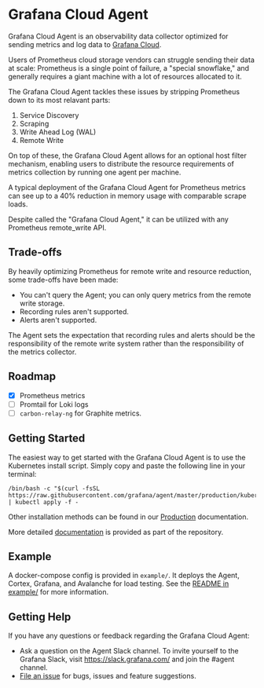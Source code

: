 # Grafana Cloud Agent

Grafana Cloud Agent is an observability data collector optimized for sending
metrics and log data to [Grafana Cloud](https://grafana.com/products/cloud/).

Users of Prometheus cloud storage vendors can struggle sending their data at
scale: Prometheus is a single point of failure, a "special snowflake," and
generally requires a giant machine with a lot of resources allocated to it.

The Grafana Cloud Agent tackles these issues by stripping Prometheus down to its
most relavant parts:

1. Service Discovery
2. Scraping
3. Write Ahead Log (WAL)
4. Remote Write

On top of these, the Grafana Cloud Agent allows for an optional host filter
mechanism, enabling users to distribute the resource requirements of metrics
collection by running one agent per machine.

A typical deployment of the Grafana Cloud Agent for Prometheus metrics can see
up to a 40% reduction in memory usage with comparable scrape loads.

Despite called the "Grafana Cloud Agent," it can be utilized with any Prometheus
remote_write API.

## Trade-offs

By heavily optimizing Prometheus for remote write and resource reduction, some
trade-offs have been made:

- You can't query the Agent; you can only query metrics from the remote write
  storage.
- Recording rules aren't supported.
- Alerts aren't supported.

The Agent sets the expectation that recording rules and alerts should be the
responsibility of the remote write system rather than the responsibility of the
metrics collector.

## Roadmap

- [x] Prometheus metrics
- [ ] Promtail for Loki logs
- [ ] `carbon-relay-ng` for Graphite metrics.

## Getting Started

The easiest way to get started with the Grafana Cloud Agent is to use the
Kubernetes install script. Simply copy and paste the following line in your
terminal:

```
/bin/bash -c "$(curl -fsSL https://raw.githubusercontent.com/grafana/agent/master/production/kubernetes/install.sh)" | kubectl apply -f -
```

Other installation methods can be found in our
[Production](./production/README.md) documentation.

More detailed [documentation](./docs/README.md) is provided as part of the
repository.

## Example

A docker-compose config is provided in `example/`. It deploys the Agent, Cortex,
Grafana, and Avalanche for load testing. See the
[README in example/](./example/README.md) for more information.

## Getting Help

If you have any questions or feedback regarding the Grafana Cloud Agent:

* Ask a question on the Agent Slack channel. To invite yourself to the Grafana
  Slack, visit https://slack.grafana.com/ and join the #agent channel.
* [File an issue](https://github.com/grafana/agent/issues/new) for bugs, issues
  and feature suggestions.
